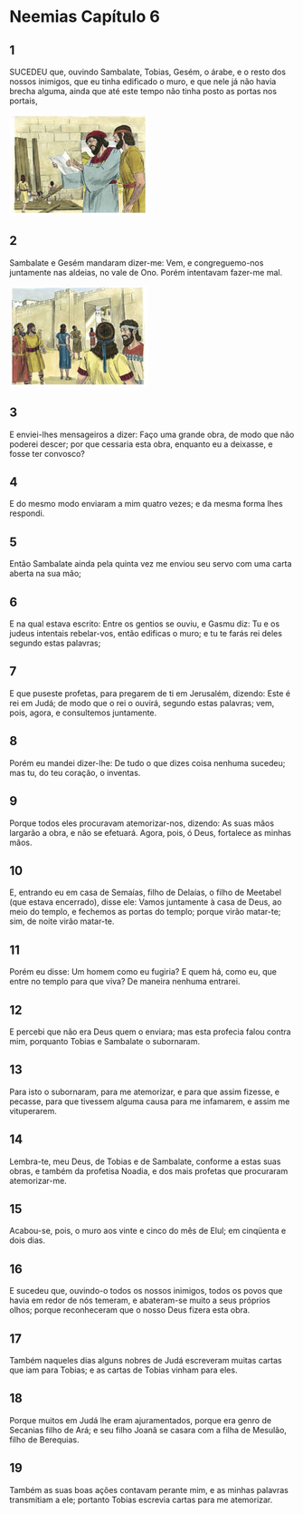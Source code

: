 # Neemias Capítulo 6

## 1
SUCEDEU que, ouvindo Sambalate, Tobias, Gesém, o árabe, e o resto dos nossos inimigos, que eu tinha edificado o muro, e que nele já não havia brecha alguma, ainda que até este tempo não tinha posto as portas nos portais,

![](../.img/Ne/06/1-0.jpg)

## 2
Sambalate e Gesém mandaram dizer-me: Vem, e congreguemo-nos juntamente nas aldeias, no vale de Ono. Porém intentavam fazer-me mal.

![](../.img/Ne/06/2-0.jpg)

## 3
E enviei-lhes mensageiros a dizer: Faço uma grande obra, de modo que não poderei descer; por que cessaria esta obra, enquanto eu a deixasse, e fosse ter convosco?

## 4
E do mesmo modo enviaram a mim quatro vezes; e da mesma forma lhes respondi.

## 5
Então Sambalate ainda pela quinta vez me enviou seu servo com uma carta aberta na sua mão;

## 6
E na qual estava escrito: Entre os gentios se ouviu, e Gasmu diz: Tu e os judeus intentais rebelar-vos, então edificas o muro; e tu te farás rei deles segundo estas palavras;

## 7
E que puseste profetas, para pregarem de ti em Jerusalém, dizendo: Este é rei em Judá; de modo que o rei o ouvirá, segundo estas palavras; vem, pois, agora, e consultemos juntamente.

## 8
Porém eu mandei dizer-lhe: De tudo o que dizes coisa nenhuma sucedeu; mas tu, do teu coração, o inventas.

## 9
Porque todos eles procuravam atemorizar-nos, dizendo: As suas mãos largarão a obra, e não se efetuará. Agora, pois, ó Deus, fortalece as minhas mãos.

## 10
E, entrando eu em casa de Semaías, filho de Delaías, o filho de Meetabel (que estava encerrado), disse ele: Vamos juntamente à casa de Deus, ao meio do templo, e fechemos as portas do templo; porque virão matar-te; sim, de noite virão matar-te.

## 11
Porém eu disse: Um homem como eu fugiria? E quem há, como eu, que entre no templo para que viva? De maneira nenhuma entrarei.

## 12
E percebi que não era Deus quem o enviara; mas esta profecia falou contra mim, porquanto Tobias e Sambalate o subornaram.

## 13
Para isto o subornaram, para me atemorizar, e para que assim fizesse, e pecasse, para que tivessem alguma causa para me infamarem, e assim me vituperarem.

## 14
Lembra-te, meu Deus, de Tobias e de Sambalate, conforme a estas suas obras, e também da profetisa Noadia, e dos mais profetas que procuraram atemorizar-me.

## 15
Acabou-se, pois, o muro aos vinte e cinco do mês de Elul; em cinqüenta e dois dias.

## 16
E sucedeu que, ouvindo-o todos os nossos inimigos, todos os povos que havia em redor de nós temeram, e abateram-se muito a seus próprios olhos; porque reconheceram que o nosso Deus fizera esta obra.

## 17
Também naqueles dias alguns nobres de Judá escreveram muitas cartas que iam para Tobias; e as cartas de Tobias vinham para eles.

## 18
Porque muitos em Judá lhe eram ajuramentados, porque era genro de Secanias filho de Ará; e seu filho Joanã se casara com a filha de Mesulão, filho de Berequias.

## 19
Também as suas boas ações contavam perante mim, e as minhas palavras transmitiam a ele; portanto Tobias escrevia cartas para me atemorizar.

